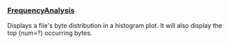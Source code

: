 ### [FrequencyAnalysis](https://github.com/yellowbyte/reverse-engineering-playground/blob/master/file_analysis/byte_frequency.py) 
Displays a file's byte distribution in a histogram plot. It will also display the top (num=?) occurring bytes. 
